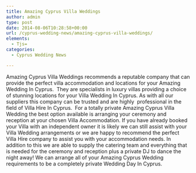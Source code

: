 ```yaml
---
title: Amazing Cyprus Villa Weddings
author: admin
type: post
date: 2014-08-06T10:28:58+00:00
url: /cyprus-wedding-news/amazing-cyprus-villa-weddings/
elements:
  - Tjs=
categories:
  - Cyprus Wedding News

---
```

Amazing Cyprus Villa Weddings recommends a reputable company that can provide the perfect villa accommodation and locations for your Amazing Wedding In Cyprus.  They are specialists in luxury villas providing a choice of stunning locations for your Villa Wedding In Cyprus. As with all our suppliers this company can be trusted and are highly  professional in the field of Villa Hire In Cyprus.  For a totally private Amazing Cyprus Villa Wedding the best option available is arranging your ceremony and reception at your chosen Villa Accommodation. If you have already booked your Villa with an independent owner it is likely we can still assist with your Villa Wedding arrangements or we are happy to recommend the perfect Villa Hire company to assist you with your accommodation needs. In addition to this we are able to supply the catering team and everything that is needed for the ceremony and reception plus a private DJ to dance the night away! We can arrange all of your Amazing Cyprus Wedding requirements to be a completely private Wedding Day In Cyprus.

&nbsp;

&nbsp;